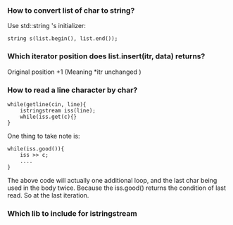 
### How to convert list of char to string? 
Use std::string 's initializer:
```
string s(list.begin(), list.end());
```

### Which iterator position does list.insert(itr, data) returns?
Original position +1 (Meaning *itr unchanged )

### How to read a line character by char?
```
while(getline(cin, line){
    istringstream iss(line);
    while(iss.get(c){}
}
```

One thing to take note is:

```
while(iss.good()){
    iss >> c;
    ....
}
```
The above code will actually one additional loop, and the last char being used in the body twice. Because the iss.good() returns the condition of last read. So at the last iteration. 


### Which lib to include for istringstream
<sstream>


